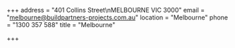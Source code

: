 +++
address = "401 Collins Street\nMELBOURNE VIC 3000"
email = "melbourne@buildpartners-projects.com.au"
location = "Melbourne"
phone = "1300 357 588"
title = "Melbourne"

+++
